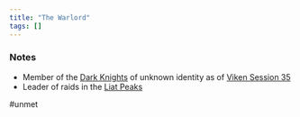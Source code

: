 ```yaml
---
title: "The Warlord"
tags: []
---
```


### Notes

- Member of the [Dark Knights](content/Organizations/Dark%20Knights.md) of unknown identity as of [Viken Session 35](content/Session%20Notes/Viken%20Session%2035.md)
- Leader of raids in the [Liat Peaks](content/Places/Liat%20Peaks.md)

#unmet 